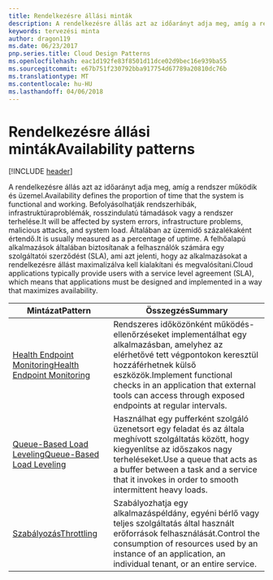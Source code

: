 ```yaml
---
title: Rendelkezésre állási minták
description: A rendelkezésre állás azt az időarányt adja meg, amíg a rendszer működik és üzemel. Befolyásolhatják rendszerhibák, infrastruktúraproblémák, rosszindulatú támadások vagy a rendszer terhelése. Általában az üzemidő százalékaként értendő. A felhőalapú alkalmazások általában biztosítanak a felhasználók számára egy szolgáltatói szerződést (SLA), ami azt jelenti, hogy az alkalmazásokat a rendelkezésre állást maximalizálva kell kialakítani és megvalósítani.
keywords: tervezési minta
author: dragon119
ms.date: 06/23/2017
pnp.series.title: Cloud Design Patterns
ms.openlocfilehash: eac1d192fe83f8501d11dce02d9bec16e939ba55
ms.sourcegitcommit: e67b751f230792bba917754d67789a20810dc76b
ms.translationtype: MT
ms.contentlocale: hu-HU
ms.lasthandoff: 04/06/2018
---
```

# <a name="availability-patterns"></a><span data-ttu-id="3e0b5-107">Rendelkezésre állási minták</span><span class="sxs-lookup"><span data-stu-id="3e0b5-107">Availability patterns</span></span>

[!INCLUDE [header](../../_includes/header.md)]

<span data-ttu-id="3e0b5-108">A rendelkezésre állás azt az időarányt adja meg, amíg a rendszer működik és üzemel.</span><span class="sxs-lookup"><span data-stu-id="3e0b5-108">Availability defines the proportion of time that the system is functional and working.</span></span> <span data-ttu-id="3e0b5-109">Befolyásolhatják rendszerhibák, infrastruktúraproblémák, rosszindulatú támadások vagy a rendszer terhelése.</span><span class="sxs-lookup"><span data-stu-id="3e0b5-109">It will be affected by system errors, infrastructure problems, malicious attacks, and system load.</span></span> <span data-ttu-id="3e0b5-110">Általában az üzemidő százalékaként értendő.</span><span class="sxs-lookup"><span data-stu-id="3e0b5-110">It is usually measured as a percentage of uptime.</span></span> <span data-ttu-id="3e0b5-111">A felhőalapú alkalmazások általában biztosítanak a felhasználók számára egy szolgáltatói szerződést (SLA), ami azt jelenti, hogy az alkalmazásokat a rendelkezésre állást maximalizálva kell kialakítani és megvalósítani.</span><span class="sxs-lookup"><span data-stu-id="3e0b5-111">Cloud applications typically provide users with a service level agreement (SLA), which means that applications must be designed and implemented in a way that maximizes availability.</span></span>


|                            <span data-ttu-id="3e0b5-112">Mintázat</span><span class="sxs-lookup"><span data-stu-id="3e0b5-112">Pattern</span></span>                             |                                                           <span data-ttu-id="3e0b5-113">Összegzés</span><span class="sxs-lookup"><span data-stu-id="3e0b5-113">Summary</span></span>                                                            |
|----------------------------------------------------------------|------------------------------------------------------------------------------------------------------------------------------|
| [<span data-ttu-id="3e0b5-114">Health Endpoint Monitoring</span><span class="sxs-lookup"><span data-stu-id="3e0b5-114">Health Endpoint Monitoring</span></span>](../health-endpoint-monitoring.md) | <span data-ttu-id="3e0b5-115">Rendszeres időközönként működés-ellenőrzéseket implementálhat egy alkalmazásban, amelyhez az elérhetővé tett végpontokon keresztül hozzáférhetnek külső eszközök.</span><span class="sxs-lookup"><span data-stu-id="3e0b5-115">Implement functional checks in an application that external tools can access through exposed endpoints at regular intervals.</span></span> |
|  [<span data-ttu-id="3e0b5-116">Queue-Based Load Leveling</span><span class="sxs-lookup"><span data-stu-id="3e0b5-116">Queue-Based Load Leveling</span></span>](../queue-based-load-leveling.md)  | <span data-ttu-id="3e0b5-117">Használhat egy pufferként szolgáló üzenetsort egy feladat és az általa meghívott szolgáltatás között, hogy kiegyenlítse az időszakos nagy terheléseket.</span><span class="sxs-lookup"><span data-stu-id="3e0b5-117">Use a queue that acts as a buffer between a task and a service that it invokes in order to smooth intermittent heavy loads.</span></span>  |
|                 [<span data-ttu-id="3e0b5-118">Szabályozás</span><span class="sxs-lookup"><span data-stu-id="3e0b5-118">Throttling</span></span>](../throttling.md)                 |   <span data-ttu-id="3e0b5-119">Szabályozhatja egy alkalmazáspéldány, egyéni bérlő vagy teljes szolgáltatás által használt erőforrások felhasználását.</span><span class="sxs-lookup"><span data-stu-id="3e0b5-119">Control the consumption of resources used by an instance of an application, an individual tenant, or an entire service.</span></span>    |

